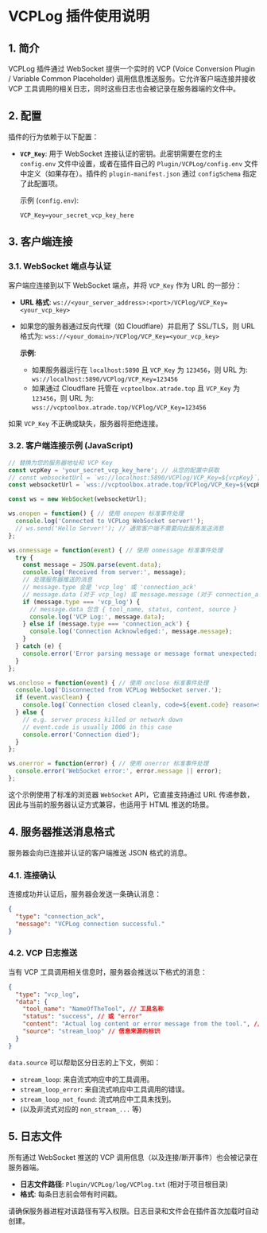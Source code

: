 # VCPLog 插件使用说明

## 1. 简介

VCPLog 插件通过 WebSocket 提供一个实时的 VCP (Voice Conversion Plugin / Variable Common Placeholder) 调用信息推送服务。它允许客户端连接并接收 VCP 工具调用的相关日志，同时这些日志也会被记录在服务器端的文件中。

## 2. 配置

插件的行为依赖于以下配置：

*   **`VCP_Key`**: 用于 WebSocket 连接认证的密钥。此密钥需要在您的主 `config.env` 文件中设置，或者在插件自己的 `Plugin/VCPLog/config.env` 文件中定义（如果存在）。插件的 `plugin-manifest.json` 通过 `configSchema` 指定了此配置项。

    示例 (`config.env`):
    ```env
    VCP_Key=your_secret_vcp_key_here
    ```

## 3. 客户端连接

### 3.1. WebSocket 端点与认证

客户端应连接到以下 WebSocket 端点，并将 `VCP_Key` 作为 URL 的一部分：

*   **URL 格式**: `ws://<your_server_address>:<port>/VCPlog/VCP_Key=<your_vcp_key>`
*   如果您的服务器通过反向代理（如 Cloudflare）并启用了 SSL/TLS，则 URL 格式为: `wss://<your_domain>/VCPlog/VCP_Key=<your_vcp_key>`

    **示例**:
    *   如果服务器运行在 `localhost:5890` 且 `VCP_Key` 为 `123456`，则 URL 为:
        `ws://localhost:5890/VCPlog/VCP_Key=123456`
    *   如果通过 Cloudflare 托管在 `vcptoolbox.atrade.top` 且 `VCP_Key` 为 `123456`，则 URL 为:
        `wss://vcptoolbox.atrade.top/VCPlog/VCP_Key=123456`

如果 `VCP_Key` 不正确或缺失，服务器将拒绝连接。

### 3.2. 客户端连接示例 (JavaScript)

```javascript
// 替换为您的服务器地址和 VCP Key
const vcpKey = 'your_secret_vcp_key_here'; // 从您的配置中获取
// const websocketUrl = `ws://localhost:5890/VCPlog/VCP_Key=${vcpKey}`;
const websocketUrl = `wss://vcptoolbox.atrade.top/VCPlog/VCP_Key=${vcpKey}`; // 使用 wss 如果通过 HTTPS 代理

const ws = new WebSocket(websocketUrl);

ws.onopen = function() { // 使用 onopen 标准事件处理
  console.log('Connected to VCPLog WebSocket server!');
  // ws.send('Hello Server!'); // 通常客户端不需要向此服务发送消息
};

ws.onmessage = function(event) { // 使用 onmessage 标准事件处理
  try {
    const message = JSON.parse(event.data);
    console.log('Received from server:', message);
    // 处理服务器推送的消息
    // message.type 会是 'vcp_log' 或 'connection_ack'
    // message.data (对于 vcp_log) 或 message.message (对于 connection_ack) 包含具体内容
    if (message.type === 'vcp_log') {
      // message.data 包含 { tool_name, status, content, source }
      console.log('VCP Log:', message.data);
    } else if (message.type === 'connection_ack') {
      console.log('Connection Acknowledged:', message.message);
    }
  } catch (e) {
    console.error('Error parsing message or message format unexpected:', event.data, e);
  }
};

ws.onclose = function(event) { // 使用 onclose 标准事件处理
  console.log('Disconnected from VCPLog WebSocket server.');
  if (event.wasClean) {
    console.log(`Connection closed cleanly, code=${event.code} reason=${event.reason}`);
  } else {
    // e.g. server process killed or network down
    // event.code is usually 1006 in this case
    console.error('Connection died');
  }
};

ws.onerror = function(error) { // 使用 onerror 标准事件处理
  console.error('WebSocket error:', error.message || error);
};

```
这个示例使用了标准的浏览器 `WebSocket` API，它直接支持通过 URL 传递参数，因此与当前的服务器认证方式兼容，也适用于 HTML 推送的场景。

## 4. 服务器推送消息格式

服务器会向已连接并认证的客户端推送 JSON 格式的消息。

### 4.1. 连接确认

连接成功并认证后，服务器会发送一条确认消息：
```json
{
  "type": "connection_ack",
  "message": "VCPLog connection successful."
}
```

### 4.2. VCP 日志推送

当有 VCP 工具调用相关信息时，服务器会推送以下格式的消息：
```json
{
  "type": "vcp_log",
  "data": {
    "tool_name": "NameOfTheTool", // 工具名称
    "status": "success", // 或 "error"
    "content": "Actual log content or error message from the tool.", // 日志内容
    "source": "stream_loop" // 信息来源的标识
  }
}
```
`data.source` 可以帮助区分日志的上下文，例如：
*   `stream_loop`: 来自流式响应中的工具调用。
*   `stream_loop_error`: 来自流式响应中工具调用的错误。
*   `stream_loop_not_found`: 流式响应中工具未找到。
*   (以及非流式对应的 `non_stream_...` 等)

## 5. 日志文件

所有通过 WebSocket 推送的 VCP 调用信息（以及连接/断开事件）也会被记录在服务器端。
*   **日志文件路径**: `Plugin/VCPLog/log/VCPlog.txt` (相对于项目根目录)
*   **格式**: 每条日志前会带有时间戳。

请确保服务器进程对该路径有写入权限。日志目录和文件会在插件首次加载时自动创建。